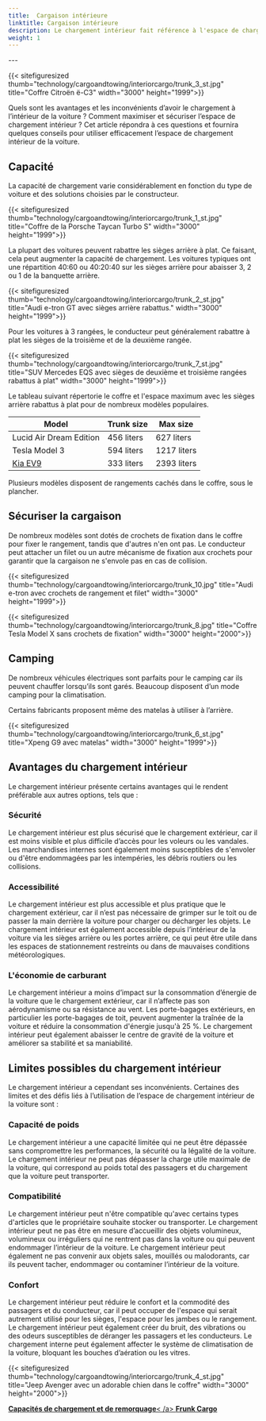 ```yaml
---
title:  Cargaison intérieure
linktitle: Cargaison intérieure
description: Le chargement intérieur fait référence à l'espace de chargement entouré et protégé par la carrosserie et les vitres de la voiture. Le chargement interne peut varier en fonction du modèle et de la configuration de la voiture.
weight: 1
---
```

<!-- markdownlint-disable MD033 -->---

{{< sitefiguresized thumb="technology/cargoandtowing/interiorcargo/trunk_3_st.jpg" title="Coffre Citroën ë-C3" width="3000" height="1999">}}

Quels sont les avantages et les inconvénients d’avoir le chargement à l’intérieur de la voiture ? Comment maximiser et sécuriser l’espace de chargement intérieur ? Cet article répondra à ces questions et fournira quelques conseils pour utiliser efficacement l’espace de chargement intérieur de la voiture.

## Capacité

La capacité de chargement varie considérablement en fonction du type de voiture et des solutions choisies par le constructeur.

{{< sitefiguresized thumb="technology/cargoandtowing/interiorcargo/trunk_1_st.jpg" title="Coffre de la Porsche Taycan Turbo S" width="3000" height="1999">}}

La plupart des voitures peuvent rabattre les sièges arrière à plat. Ce faisant, cela peut augmenter la capacité de chargement. Les voitures typiques ont une répartition 40:60 ou 40:20:40 sur les sièges arrière pour abaisser 3, 2 ou 1 de la banquette arrière.

{{< sitefiguresized thumb="technology/cargoandtowing/interiorcargo/trunk_2_st.jpg" title="Audi e-tron GT avec sièges arrière rabattus." width="3000" height="1999">}}

Pour les voitures à 3 rangées, le conducteur peut généralement rabattre à plat les sièges de la troisième et de la deuxième rangée.

{{< sitefiguresized thumb="technology/cargoandtowing/interiorcargo/trunk_7_st.jpg" title="SUV Mercedes EQS avec sièges de deuxième et troisième rangées rabattus à plat" width="3000" height="1999">}}

Le tableau suivant répertorie le coffre et l'espace maximum avec les sièges arrière rabattus à plat pour de nombreux modèles populaires.

<table class="table table-striped">
<thead>
    <tr>
        <th>Model</th>
        <th>Trunk size</th>
        <th>Max size</th>
    </tr>
</thead>
<tbody>
    <tr>
        <td>Lucid Air Dream Edition</td>
        <td>456 liters</td>
        <td>627 liters</td>
    </tr>
    <tr>
        <td>Tesla Model 3</td>
        <td>594 liters</td>
        <td>1217 liters</td>
    </tr>
    <tr>
        <td><a href="../../../models/kia/ev9/">Kia EV9</a></td>
        <td>333 liters</td>
        <td>2393 liters</td>
    </tr>
</tbody>
</table>
Plusieurs modèles disposent de rangements cachés dans le coffre, sous le plancher.

## Sécuriser la cargaison

De nombreux modèles sont dotés de crochets de fixation dans le coffre pour fixer le rangement, tandis que d'autres n'en ont pas. Le conducteur peut attacher un filet ou un autre mécanisme de fixation aux crochets pour garantir que la cargaison ne s'envole pas en cas de collision.

{{< sitefiguresized thumb="technology/cargoandtowing/interiorcargo/trunk_10.jpg" title="Audi e-tron avec crochets de rangement et filet" width="3000" height="1999">}}

{{< sitefiguresized thumb="technology/cargoandtowing/interiorcargo/trunk_8.jpg" title="Coffre Tesla Model X sans crochets de fixation" width="3000" height="2000">}}


## Camping

De nombreux véhicules électriques sont parfaits pour le camping car ils peuvent chauffer lorsqu’ils sont garés. Beaucoup disposent d’un mode camping pour la climatisation.

Certains fabricants proposent même des matelas à utiliser à l’arrière.

{{< sitefiguresized thumb="technology/cargoandtowing/interiorcargo/trunk_6_st.jpg" title="Xpeng G9 avec matelas" width="3000" height="1999">}}

## Avantages du chargement intérieur

Le chargement intérieur présente certains avantages qui le rendent préférable aux autres options, tels que :

### Sécurité

Le chargement intérieur est plus sécurisé que le chargement extérieur, car il est moins visible et plus difficile d’accès pour les voleurs ou les vandales. Les marchandises internes sont également moins susceptibles de s'envoler ou d'être endommagées par les intempéries, les débris routiers ou les collisions.

### Accessibilité

Le chargement intérieur est plus accessible et plus pratique que le chargement extérieur, car il n’est pas nécessaire de grimper sur le toit ou de passer la main derrière la voiture pour charger ou décharger les objets. Le chargement intérieur est également accessible depuis l’intérieur de la voiture via les sièges arrière ou les portes arrière, ce qui peut être utile dans les espaces de stationnement restreints ou dans de mauvaises conditions météorologiques.

### L'économie de carburant

Le chargement intérieur a moins d’impact sur la consommation d’énergie de la voiture que le chargement extérieur, car il n’affecte pas son aérodynamisme ou sa résistance au vent. Les porte-bagages extérieurs, en particulier les porte-bagages de toit, peuvent augmenter la traînée de la voiture et réduire la consommation d'énergie jusqu'à 25 %. Le chargement intérieur peut également abaisser le centre de gravité de la voiture et améliorer sa stabilité et sa maniabilité.

## Limites possibles du chargement intérieur

Le chargement intérieur a cependant ses inconvénients. Certaines des limites et des défis liés à l’utilisation de l’espace de chargement intérieur de la voiture sont :

### Capacité de poids

Le chargement intérieur a une capacité limitée qui ne peut être dépassée sans compromettre les performances, la sécurité ou la légalité de la voiture. Le chargement intérieur ne peut pas dépasser la charge utile maximale de la voiture, qui correspond au poids total des passagers et du chargement que la voiture peut transporter.

### Compatibilité

Le chargement intérieur peut n'être compatible qu'avec certains types d'articles que le propriétaire souhaite stocker ou transporter. Le chargement intérieur peut ne pas être en mesure d’accueillir des objets volumineux, volumineux ou irréguliers qui ne rentrent pas dans la voiture ou qui peuvent endommager l’intérieur de la voiture. Le chargement intérieur peut également ne pas convenir aux objets sales, mouillés ou malodorants, car ils peuvent tacher, endommager ou contaminer l’intérieur de la voiture.

### Confort

Le chargement intérieur peut réduire le confort et la commodité des passagers et du conducteur, car il peut occuper de l'espace qui serait autrement utilisé pour les sièges, l'espace pour les jambes ou le rangement. Le chargement intérieur peut également créer du bruit, des vibrations ou des odeurs susceptibles de déranger les passagers et les conducteurs. Le chargement interne peut également affecter le système de climatisation de la voiture, bloquant les bouches d’aération ou les vitres.

{{< sitefiguresized thumb="technology/cargoandtowing/interiorcargo/trunk_4_st.jpg" title="Jeep Avenger avec un adorable chien dans le coffre" width="3000" height="2000">}}

<div class="mt-3 mb-3">
     <a href="../" class="text-decoration-none text-black"><strong><i class="bi-arrow-left"></i> Capacités de chargement et de remorquage</strong>< /a>
     <a href="../frunkcargo/" class="text-decoration-none text-black float-end"><strong>Frunk Cargo <i class="bi-arrow-right"></i></strong></a>
</div>